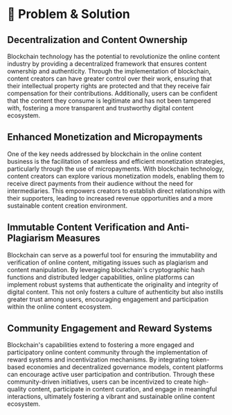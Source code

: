 # 🚎 Problem & Solution

## **Decentralization and Content Ownership**

Blockchain technology has the potential to revolutionize the online content industry by providing a decentralized framework that ensures content ownership and authenticity. Through the implementation of blockchain, content creators can have greater control over their work, ensuring that their intellectual property rights are protected and that they receive fair compensation for their contributions. Additionally, users can be confident that the content they consume is legitimate and has not been tampered with, fostering a more transparent and trustworthy digital content ecosystem.

## **Enhanced Monetization and Micropayments**

One of the key needs addressed by blockchain in the online content business is the facilitation of seamless and efficient monetization strategies, particularly through the use of micropayments. With blockchain technology, content creators can explore various monetization models, enabling them to receive direct payments from their audience without the need for intermediaries. This empowers creators to establish direct relationships with their supporters, leading to increased revenue opportunities and a more sustainable content creation environment.

## **Immutable Content Verification and Anti-Plagiarism Measures**

Blockchain can serve as a powerful tool for ensuring the immutability and verification of online content, mitigating issues such as plagiarism and content manipulation. By leveraging blockchain's cryptographic hash functions and distributed ledger capabilities, online platforms can implement robust systems that authenticate the originality and integrity of digital content. This not only fosters a culture of authenticity but also instills greater trust among users, encouraging engagement and participation within the online content ecosystem.

## **Community Engagement and Reward Systems**

Blockchain's capabilities extend to fostering a more engaged and participatory online content community through the implementation of reward systems and incentivization mechanisms. By integrating token-based economies and decentralized governance models, content platforms can encourage active user participation and contribution. Through these community-driven initiatives, users can be incentivized to create high-quality content, participate in content curation, and engage in meaningful interactions, ultimately fostering a vibrant and sustainable online content ecosystem.
